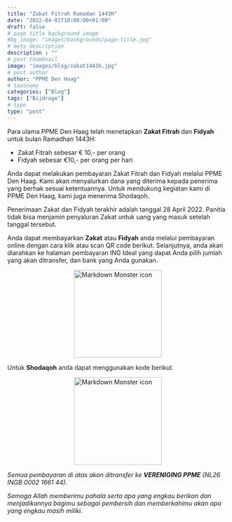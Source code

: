 ```yaml
---
title: "Zakat Fitrah Ramadan 1443H"
date: "2022-04-01T10:00:00+01:00"
draft: false
# page title background image
#bg_image: "images/backgrounds/page-title.jpg"
# meta description
description : ""
# post thumbnail
image: "images/blog/zakat1443h.jpg"
# post author
author: "PPME Den Haag"
# taxonomy
categories: ["Blog"]
tags: ["Bijdrage"]
# type
type: "post"
---
```


Para ulama PPME Den Haag telah menetapkan **Zakat Fitrah** dan **Fidyah** untuk bulan Ramadhan 1443H:

* Zakat Fitrah sebesar € 10,- per orang
* Fidyah sebesar  €10,- per orang per hari

Anda dapat melakukan pembayaran Zakat Fitrah dan Fidyah melalui PPME Den Haag. Kami akan menyalurkan dana yang diterima kepada penerima yang berhak sesuai ketentuannya. Untuk mendukung kegiatan kami di PPME Den Haag, kami juga menerima Shodaqoh.

Penerimaan Zakat dan Fidyah terakhir adalah tanggal 28 April 2022. Panitia tidak bisa menjamin penyaluran Zakat untuk
uang yang masuk setelah tanggal tersebut.

Anda dapat membayarkan **Zakat** atau **Fidyah** anda melalui pembayaran online dengan cara klik atau scan QR code berikut.
Selanjutnya, anda akan diarahkan ke halaman pembayaran ING Ideal yang dapat Anda pilih jumlah yang akan ditransfer, dan bank yang Anda gunakan.
</br>
<div style="display: flex;
justify-content: center;">
<a href="https://www.ing.nl/particulier/betaalverzoek/index.html?trxid=sdDvzYsxxFGKArJCoBWfk96fEPPTyEZa">
<img src="/images/blog/QRzakat.png"
     alt="Markdown Monster icon"
     style="width:200px;height:200px;" />
</a>
</div>

Untuk **Shodaqoh** anda dapat menggunakan kode berikut.
</br>

<div style="display: flex;
justify-content: center;">
<a href="https://www.ing.nl/particulier/betaalverzoek/index.html?trxid=bw7ZYQ9nqLmcwivt2hCLoyrLsDEqT36O">
<img src="/images/blog/QRsodaqoh.png"
     alt="Markdown Monster icon"
     style="width:200px;height:200px;" />
</a>
</div>

*Semua pembayaran di atas akan ditransfer ke **VERENIGING PPME** (NL26 INGB 0002 1661 44).*

*Semoga Allah memberimu pahala serta apa yang engkau berikan dan menjadikannya bagimu sebagai
pembersih dan memberkahimu akan apa yang engkau masih miliki*.
